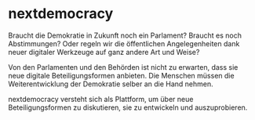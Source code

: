 # nextdemocracy
Braucht die Demokratie in Zukunft noch ein Parlament? Braucht es noch Abstimmungen? Oder regeln wir die öffentlichen Angelegenheiten dank neuer digitaler Werkzeuge auf ganz andere Art und Weise?

Von den Parlamenten und den Behörden ist nicht zu erwarten, dass sie neue digitale Beteiligungsformen anbieten. Die Menschen müssen die Weiterentwicklung der Demokratie selber an die Hand nehmen. 

nextdemocracy versteht sich als Plattform, um über neue Beteiligungsformen zu diskutieren, sie zu entwickeln und auszuprobieren. 
